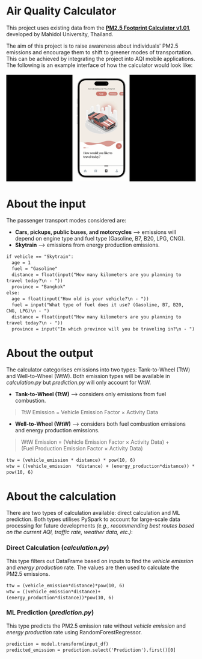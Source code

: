 # Air Quality Calculator
This project uses existing data from the __[PM2.5 Footprint Calculator v1.01](https://www.eg.mahidol.ac.th/dept/egce/pmfootprint/files/1_01/PM2.5%20Footprint%20Calculator%20Report%20v1.01_081221.pdf)__, developed by Mahidol University, Thailand.

The aim of this project is to raise awareness about individuals' PM2.5 emissions and encourage them to shift to greener modes of transportation. This can be achieved by integrating the project into AQI mobile applications. The following is an example interface of how the calculator would look like:
<br/><br/>
![example-interface](https://github.com/SUTAMPU/air-quality-calculator/blob/main/example.gif?raw=true)

# About the input
The passenger transport modes considered are:
- __Cars, pickups, public buses, and motorcycles__ —> emissions will depend on engine type and fuel type (Gasoline, B7, B20, LPG, CNG).
- __Skytrain__ —> emissions from energy production emissions.
```
if vehicle == "Skytrain":
  age = 1
  fuel = "Gasoline"
  distance = float(input("How many kilometers are you planning to travel today?\n - "))
  province = "Bangkok"
else:
  age = float(input("How old is your vehicle?\n - "))
  fuel = input("What type of fuel does it use? (Gasoline, B7, B20, CNG, LPG)\n - ")
  distance = float(input("How many kilometers are you planning to travel today?\n - "))
  province = input("In which province will you be traveling in?\n - ")
```
# About the output
The calculator categorises emissions into two types: Tank-to-Wheel (TtW) and Well-to-Wheel (WtW). Both emission types will be available in _calculation.py_ but _prediction.py_ will only account for WtW.
- __Tank-to-Wheel (TtW)__ —> considers only emissions from fuel combustion.
> TtW Emission = Vehicle Emission Factor × Activity Data
- __Well-to-Wheel (WtW)__ —> considers both fuel combustion emissions and energy production emissions.
> WtW Emission = (Vehicle Emission Factor × Activity Data) + (Fuel Production Emission Factor × Activity Data)
```
ttw = (vehicle_emission * distance) * pow(10, 6)
wtw = ((vehicle_emission  *distance) + (energy_production*distance)) * pow(10, 6)
```
# About the calculation
There are two types of calculation available: direct calculation and ML prediction. Both types utilises PySpark to account for large-scale data processing for future developments _(e.g., recommending best routes based on the current AQI, traffic rate, weather data, etc.)_:
### Direct Calculation (_calculation.py_)
This type filters out DataFrame based on inputs to find the _vehicle emission_ and _energy production_ rate. The values are then used to calculate the PM2.5 emissions.
```
ttw = (vehicle_emission*distance)*pow(10, 6)
wtw = ((vehicle_emission*distance)+(energy_production*distance))*pow(10, 6)
```
### ML Prediction (_prediction.py_)
This type predicts the PM2.5 emission rate without _vehicle emission_ and _energy production_ rate using RandomForestRegressor.
```
prediction = model.transform(input_df)
predicted_emission = prediction.select('Prediction').first()[0]
```
